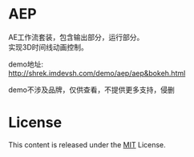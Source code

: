 # AEP


AE工作流套装，包含输出部分，运行部分。  
实现3D时间线动画控制。  
  
demo地址:  
http://shrek.imdevsh.com/demo/aep/aep&bokeh.html  

demo不涉及品牌，仅供查看，不提供更多支持，侵删  


# License
This content is released under the [MIT](http://opensource.org/licenses/MIT) License.